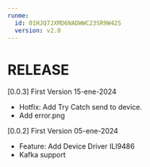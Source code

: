 ```yaml
---
runme:
  id: 01HJQ7JXMD6NADWWC23SR9W42S
  version: v2.0
---
```


# RELEASE

[0.0.3] First Version 15-ene-2024

- Hotfix: Add Try Catch send to device.
- Add error.png

[0.0.2] First Version 05-ene-2024

- Feature: Add Device Driver ILI9486
- Kafka support

